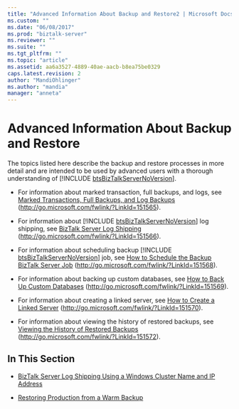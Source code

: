 ```yaml
---
title: "Advanced Information About Backup and Restore2 | Microsoft Docs"
ms.custom: ""
ms.date: "06/08/2017"
ms.prod: "biztalk-server"
ms.reviewer: ""
ms.suite: ""
ms.tgt_pltfrm: ""
ms.topic: "article"
ms.assetid: aa6a3527-4889-40ae-aacb-b8ea75be0329
caps.latest.revision: 2
author: "MandiOhlinger"
ms.author: "mandia"
manager: "anneta"
---
```

# Advanced Information About Backup and Restore
The topics listed here describe the backup and restore processes in more detail and are intended to be used by advanced users with a thorough understanding of [!INCLUDE [btsBizTalkServerNoVersion](../includes/btsbiztalkservernoversion-md.md)].  
  
- For information about marked transaction, full backups, and logs, see [Marked Transactions, Full Backups, and Log Backups](http://go.microsoft.com/fwlink/?LinkId=151565) (http://go.microsoft.com/fwlink/?LinkId=151565).  
  
- For information about [!INCLUDE [btsBizTalkServerNoVersion](../includes/btsbiztalkservernoversion-md.md)] log shipping, see [BizTalk Server Log Shipping](http://go.microsoft.com/fwlink/?LinkId=151566) (<http://go.microsoft.com/fwlink/?LinkId=151566>).  
  
- For information about scheduling backup [!INCLUDE [btsBizTalkServerNoVersion](../includes/btsbiztalkservernoversion-md.md)] job, see [How to Schedule the Backup BizTalk Server Job](http://go.microsoft.com/fwlink/?LinkId=151568) (<http://go.microsoft.com/fwlink/?LinkId=151568>).  
  
- For information about backing up custom databases, see [How to Back Up Custom Databases](http://go.microsoft.com/fwlink/?LinkId=151569) (http://go.microsoft.com/fwlink/?LinkId=151569).  
  
- For information about creating a linked server, see [How to Create a Linked Server](http://go.microsoft.com/fwlink/?LinkId=151570) (http://go.microsoft.com/fwlink/?LinkId=151570).  
  
- For information about viewing the history of restored backups, see [Viewing the History of Restored Backups](http://go.microsoft.com/fwlink/?LinkId=151572) (http://go.microsoft.com/fwlink/?LinkId=151572).  
  
## In This Section  
  
-   [BizTalk Server Log Shipping Using a Windows Cluster Name and IP Address](../technical-guides/biztalk-server-log-shipping-using-a-windows-cluster-name-and-ip-address.md)  
  
-   [Restoring Production from a Warm Backup](../technical-guides/restoring-production-from-a-warm-backup.md)